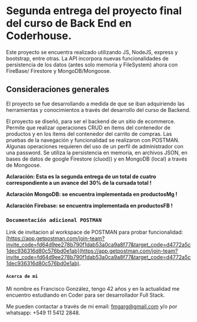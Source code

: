 # Segunda entrega del proyecto final del curso de Back End en Coderhouse. 

Este proyecto se encuentra realizado utilizando JS, NodeJS, express y bootstrap, entre otras.
La API incorpora nuevas funcionalidades de persistencia de los datos (antes solo memoria y FileSystem) ahora con FireBase/ Firestore y MongoDB/Mongoose.

## Consideraciones generales

El proyecto se fue desarrollando a medida de que se iban adquiriendo las herramientas y conocimientos a través del desarrollo del curso de Backend.

El proyecto se diseñó, para ser el backend de un sitio de ecommerce. Permite que realizar operaciones CRUD en ítems del contenedor de productos y en los ítems del contenedor del carrito de compras. 
Las pruebas de la navegación y funcionalidad se realizaron con POSTMAN. 
Algunas operaciones requieren del uso de un perfil de administrador con una password.
Se utiliza la persistencia en memoria, en archivos JSON, en bases de datos de google Firestore (cluod)) y en MongoDB (local) a través de Mongoose.

**Aclaración: Esta es la segunda entrega de un total de cuatro correspondiente a un avance del 30% de la cursada total !**

**Aclaración MongoDB: se encuentra implementada en productosMg  !**

**Aclaración Firebase: se encuentra implementada en productosFB !**

### `Documentación adicional POSTMAN`

Link de invitacion al workspace de POSTMAN para probar funcionalidad: [https://app.getpostman.com/join-team?invite_code=fd64d9ee278b790f1dab53a0ca9a8f77&target_code=d4772a5c1dec936316d80c576bd0e1ab](https://app.getpostman.com/join-team?invite_code=fd64d9ee278b790f1dab53a0ca9a8f77&target_code=d4772a5c1dec936316d80c576bd0e1ab).

#### `Acerca de mi`

Mi nombre es Francisco González, tengo 42 años y en la actualidad me encuentro estudiando en Coder para ser desarrollador Full Stack. 

Me pueden contactar a través de mi email: [fmgarg@gmail.com](mailto:fmgarg@gmail.com) y/o por whatsapp: +549 11 5412 2848.